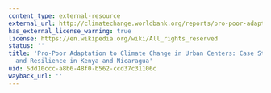 ```yaml
---
content_type: external-resource
external_url: http://climatechange.worldbank.org/reports/pro-poor-adaptation-climate-change-urban-centers-case-studies-vulnerability-and-resilience-k
has_external_license_warning: true
license: https://en.wikipedia.org/wiki/All_rights_reserved
status: ''
title: 'Pro-Poor Adaptation to Climate Change in Urban Centers: Case Studies of Vulnerability
  and Resilience in Kenya and Nicaragua'
uid: 5dd10ccc-a8b6-48f0-b562-ccd37c31106c
wayback_url: ''
---
```

